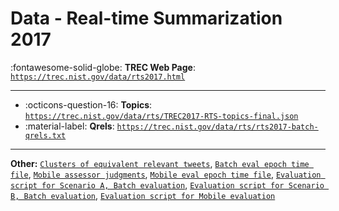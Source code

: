 # Data - Real-time Summarization 2017 

:fontawesome-solid-globe: **TREC Web Page**: [`https://trec.nist.gov/data/rts2017.html`](https://trec.nist.gov/data/rts2017.html)

---

- :octicons-question-16: **Topics**: [`https://trec.nist.gov/data/rts/TREC2017-RTS-topics-final.json`](https://trec.nist.gov/data/rts/TREC2017-RTS-topics-final.json)
- :material-label: **Qrels**: [`https://trec.nist.gov/data/rts/rts2017-batch-qrels.txt`](https://trec.nist.gov/data/rts/rts2017-batch-qrels.txt)


---

**Other:** [`Clusters of equivalent relevant tweets`](https://trec.nist.gov/data/rts/rts2017-batch-clusters.json), [`Batch eval epoch time file`](https://trec.nist.gov/data/rts/rts2017-batch-tweets2dayepoch.txt), [`Mobile assessor judgments`](https://trec.nist.gov/data/rts/rts2017-mobile-qrels.txt), [`Mobile eval epoch time file`](https://trec.nist.gov/data/rts/rts2017-batch-tweets2dayepoch.txt), [`Evaluation script for Scenario A, Batch evaluation`](https://trec.nist.gov/data/rts/rts2017-batchA-eval.py), [`Evaluation script for Scenario B, Batch evaluation`](https://trec.nist.gov/data/rts/rts2017-batchB-eval.py), [`Evaluation script for Mobile evaluation`](https://trec.nist.gov/data/rts/rts2017-mobile-eval.py)
